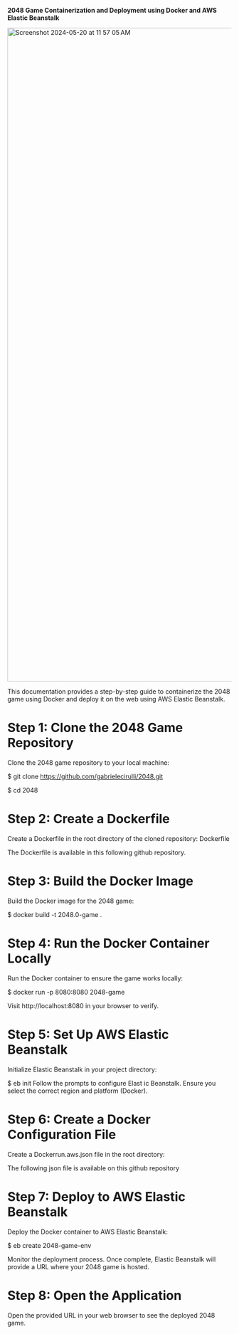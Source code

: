 **2048 Game Containerization and Deployment using Docker and AWS Elastic Beanstalk**





<img width="1470" alt="Screenshot 2024-05-20 at 11 57 05 AM" src="https://github.com/hariwhois23/2048_WebDeployment/assets/117026847/0d77731d-cd1d-436c-9116-3bcdf8baf2ee">


This documentation provides a step-by-step guide to containerize the 2048 game using Docker and deploy it on the web using AWS Elastic Beanstalk.

# Step 1: Clone the 2048 Game Repository

Clone the 2048 game repository to your local machine:

$ git clone https://github.com/gabrielecirulli/2048.git

$ cd 2048

# Step 2: Create a Dockerfile

Create a Dockerfile in the root directory of the cloned repository: Dockerfile

The Dockerfile is available in this following github repository.

# Step 3: Build the Docker Image

Build the Docker image for the 2048 game:

$ docker build -t 2048.0-game .

# Step 4: Run the Docker Container Locally

Run the Docker container to ensure the game works locally:

$ docker run -p 8080:8080 2048-game

Visit http://localhost:8080 in your browser to verify.

# Step 5: Set Up AWS Elastic Beanstalk

Initialize Elastic Beanstalk in your project directory:

$ eb init
Follow the prompts to configure Elast ic Beanstalk. Ensure you select the correct region and platform (Docker).


# Step 6: Create a Docker Configuration File

Create a Dockerrun.aws.json file in the root directory:

The following json file is available on this github repository

# Step 7: Deploy to AWS Elastic Beanstalk

Deploy the Docker container to AWS Elastic Beanstalk:

$ eb create 2048-game-env

Monitor the deployment process. Once complete, Elastic Beanstalk will provide a URL where your 2048 game is hosted.

# Step 8: Open the Application

Open the provided URL in your web browser to see the deployed 2048 game.
